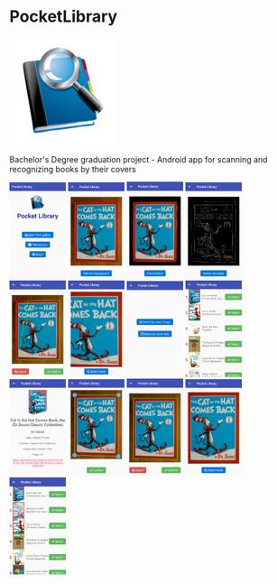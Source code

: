 # PocketLibrary
![logo](https://github.com/scipianus/PocketLibrary/blob/master/app/src/main/res/mipmap-xxxhdpi/ic_launcher.png)

Bachelor's Degree graduation project - Android app for scanning and recognizing books by their covers

<img src="Documentation/Figures/Interface/1.png" width="100">
<img src="Documentation/Figures/Interface/2.png" width="100">
<img src="Documentation/Figures/Interface/3.png" width="100">
<img src="Documentation/Figures/Interface/4.png" width="100">
<img src="Documentation/Figures/Interface/5.png" width="100">
<img src="Documentation/Figures/Interface/6.png" width="100">
<img src="Documentation/Figures/Interface/7.png" width="100">
<img src="Documentation/Figures/Interface/8.png" width="100">
<img src="Documentation/Figures/Interface/9.png" width="100">
<img src="Documentation/Figures/Interface/10.png" width="100">
<img src="Documentation/Figures/Interface/11.png" width="100">
<img src="Documentation/Figures/Interface/12.png" width="100">
<img src="Documentation/Figures/Interface/13.png" width="100">
